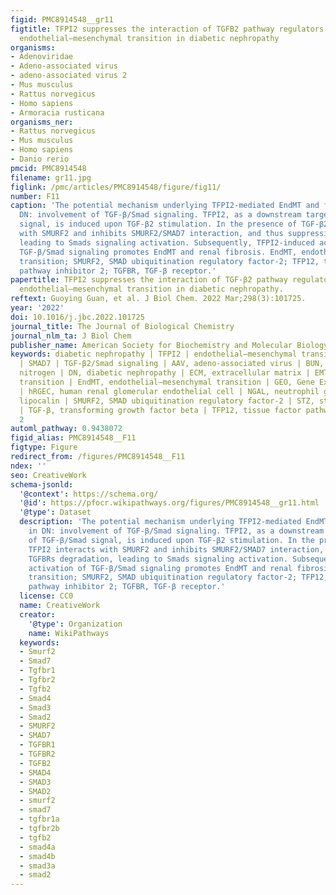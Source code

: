 ```yaml
---
figid: PMC8914548__gr11
figtitle: TFPI2 suppresses the interaction of TGFB2 pathway regulators to promote
  endothelial–mesenchymal transition in diabetic nephropathy
organisms:
- Adenoviridae
- Adeno-associated virus
- adeno-associated virus 2
- Mus musculus
- Rattus norvegicus
- Homo sapiens
- Armoracia rusticana
organisms_ner:
- Rattus norvegicus
- Mus musculus
- Homo sapiens
- Danio rerio
pmcid: PMC8914548
filename: gr11.jpg
figlink: /pmc/articles/PMC8914548/figure/fig11/
number: F11
caption: 'The potential mechanism underlying TFPI2-mediated EndMT and fibrosis in
  DN: involvement of TGF-β/Smad signaling. TFPI2, as a downstream target gene of TGF-β/Smad
  signal, is induced upon TGF-β2 stimulation. In the presence of TGF-β2, TFPI2 interacts
  with SMURF2 and inhibits SMURF2/SMAD7 interaction, and thus suppressing TGFBRs degradation,
  leading to Smads signaling activation. Subsequently, TFPI2-induced activation of
  TGF-β/Smad signaling promotes EndMT and renal fibrosis. EndMT, endothelial–mesenchymal
  transition; SMURF2, SMAD ubiquitination regulatory factor-2; TFP12, tissue factor
  pathway inhibitor 2; TGFBR, TGF-β receptor.'
papertitle: TFPI2 suppresses the interaction of TGF-β2 pathway regulators to promote
  endothelial–mesenchymal transition in diabetic nephropathy.
reftext: Guoying Guan, et al. J Biol Chem. 2022 Mar;298(3):101725.
year: '2022'
doi: 10.1016/j.jbc.2022.101725
journal_title: The Journal of Biological Chemistry
journal_nlm_ta: J Biol Chem
publisher_name: American Society for Biochemistry and Molecular Biology
keywords: diabetic nephropathy | TFPI2 | endothelial–mesenchymal transition | SMURF2
  | SMAD7 | TGF-β2/Smad signaling | AAV, adeno-associated virus | BUN, blood urea
  nitrogen | DN, diabetic nephropathy | ECM, extracellular matrix | EMT, epithelial–mesenchymal
  transition | EndMT, endothelial–mesenchymal transition | GEO, Gene Expression Omnibus
  | hRGEC, human renal glomerular endothelial cell | NGAL, neutrophil gelatinase-associated
  lipocalin | SMURF2, SMAD ubiquitination regulatory factor-2 | STZ, streptozotocin
  | TGF-β, transforming growth factor beta | TFP12, tissue factor pathway inhibitor
  2
automl_pathway: 0.9438072
figid_alias: PMC8914548__F11
figtype: Figure
redirect_from: /figures/PMC8914548__F11
ndex: ''
seo: CreativeWork
schema-jsonld:
  '@context': https://schema.org/
  '@id': https://pfocr.wikipathways.org/figures/PMC8914548__gr11.html
  '@type': Dataset
  description: 'The potential mechanism underlying TFPI2-mediated EndMT and fibrosis
    in DN: involvement of TGF-β/Smad signaling. TFPI2, as a downstream target gene
    of TGF-β/Smad signal, is induced upon TGF-β2 stimulation. In the presence of TGF-β2,
    TFPI2 interacts with SMURF2 and inhibits SMURF2/SMAD7 interaction, and thus suppressing
    TGFBRs degradation, leading to Smads signaling activation. Subsequently, TFPI2-induced
    activation of TGF-β/Smad signaling promotes EndMT and renal fibrosis. EndMT, endothelial–mesenchymal
    transition; SMURF2, SMAD ubiquitination regulatory factor-2; TFP12, tissue factor
    pathway inhibitor 2; TGFBR, TGF-β receptor.'
  license: CC0
  name: CreativeWork
  creator:
    '@type': Organization
    name: WikiPathways
  keywords:
  - Smurf2
  - Smad7
  - Tgfbr1
  - Tgfbr2
  - Tgfb2
  - Smad4
  - Smad3
  - Smad2
  - SMURF2
  - SMAD7
  - TGFBR1
  - TGFBR2
  - TGFB2
  - SMAD4
  - SMAD3
  - SMAD2
  - smurf2
  - smad7
  - tgfbr1a
  - tgfbr2b
  - tgfb2
  - smad4a
  - smad4b
  - smad3a
  - smad2
---
```

